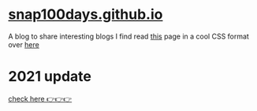 # [snap100days.github.io](https://snappercayt.github.io/snapp100days/)
A blog to share interesting blogs I find 
read [this](https://github.com/snappercayt/snapp100days/blob/master/index.md) page in a cool CSS format over [here](https://snappercayt.github.io/snapp100days/)

# 2021 update 
[check here 👉👉👉](https://github.com/snappercayt/snapp100days/blob/master/january2021.md)
